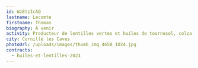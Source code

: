 ```yaml
---
id: WzEtzIcAQ
lastname: Lecomte
firstname: Thomas
biography: À﻿ venir
activity: Producteur de lentilles vertes et huiles de tournesol, colza et cameline
city: Cornillé les Caves
photoUrl: /uploads/images/thumb_img_4650_1024.jpg
contracts:
  - huiles-et-lentilles-2023
---
```

